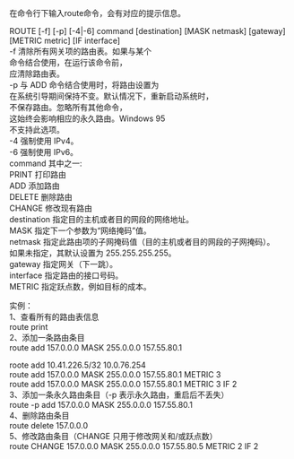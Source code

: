 在命令行下输入route命令，会有对应的提示信息。

ROUTE [-f] [-p] [-4\|-6] command [destination] [MASK netmask] [gateway] [METRIC
metric] [IF interface]  
-f 清除所有网关项的路由表。如果与某个  
命令结合使用，在运行该命令前，  
应清除路由表。  
-p 与 ADD 命令结合使用时，将路由设置为  
在系统引导期间保持不变。默认情况下，重新启动系统时，  
不保存路由。忽略所有其他命令，  
这始终会影响相应的永久路由。Windows 95  
不支持此选项。  
-4 强制使用 IPv4。  
-6 强制使用 IPv6。  
command 其中之一:  
PRINT 打印路由  
ADD 添加路由  
DELETE 删除路由  
CHANGE 修改现有路由  
destination 指定目的主机或者目的网段的网络地址。  
MASK 指定下一个参数为“网络掩码”值。  
netmask 指定此路由项的子网掩码值（目的主机或者目的网段的子网掩码）。  
如果未指定，其默认设置为 255.255.255.255。  
gateway 指定网关（下一跳）。  
interface 指定路由的接口号码。  
METRIC 指定跃点数，例如目标的成本。

实例：  
1、查看所有的路由表信息  
route print  
2、添加一条路由条目  
route add 157.0.0.0 MASK 255.0.0.0 157.55.80.1

roote add 10.41.226.5/32 10.0.76.254  
route add 157.0.0.0 MASK 255.0.0.0 157.55.80.1 METRIC 3  
route add 157.0.0.0 MASK 255.0.0.0 157.55.80.1 METRIC 3 IF 2  
3、添加一条永久路由条目（-p 表示永久路由，重启后不丢失）  
route -p add 157.0.0.0 MASK 255.0.0.0 157.55.80.1  
4、删除路由条目  
route delete 157.0.0.0  
5、修改路由条目（CHANGE 只用于修改网关和/或跃点数）  
route CHANGE 157.0.0.0 MASK 255.0.0.0 157.55.80.5 METRIC 2 IF 2
